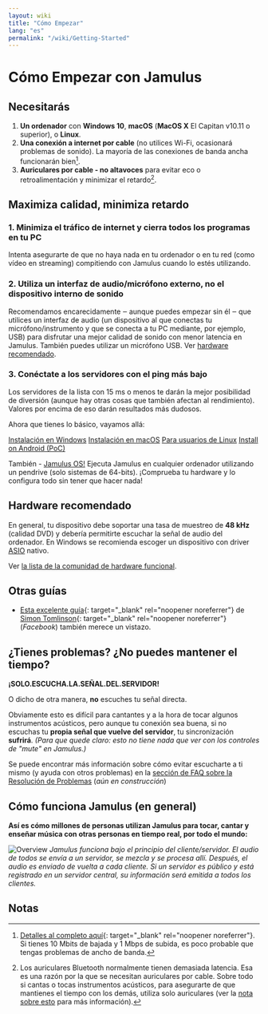 ```yaml
---
layout: wiki
title: "Cómo Empezar"
lang: "es"
permalink: "/wiki/Getting-Started"
---
```


# Cómo Empezar con Jamulus

## Necesitarás

1. **Un ordenador** con **Windows 10**, **macOS** (**MacOS X** El Capitan v10.11 o superior), o **Linux**.
1. **Una conexión a internet por cable** (no utilices Wi-Fi, ocasionará problemas de sonido). La mayoría de las conexiones de banda ancha funcionarán bien[^1].
1. **Auriculares por cable - no altavoces** para evitar eco o retroalimentación y minimizar el retardo[^2].

## Maximiza calidad, minimiza retardo

### 1. Minimiza el tráfico de internet y cierra todos los programas en tu PC

Intenta asegurarte de que no haya nada en tu ordenador o en tu red (como vídeo en streaming) compitiendo con Jamulus cuando lo estés utilizando.

### 2. Utiliza un interfaz de audio/micrófono externo, no el dispositivo interno de sonido

Recomendamos encarecidamente ‒ aunque puedes empezar sin él ‒ que utilices un interfaz de audio (un dispositivo al que conectas tu micrófono/instrumento y que se conecta a tu PC mediante, por ejemplo, USB) para disfrutar una mejor calidad de sonido con menor latencia en Jamulus. También puedes utilizar un micrófono USB. Ver [hardware recomendado](#hardware-recomendado).

### 3. Conéctate a los servidores con el ping más bajo

Los servidores de la lista con 15 ms o menos te darán la mejor posibilidad de diversión (aunque hay otras cosas que también afectan al rendimiento). Valores por encima de eso darán resultados más dudosos.

Ahora que tienes lo básico, vayamos allá:

<div class="fx-row fx-row-start-xs button-container">
  <a href="Installation-for-Windows" class="button fx-col-100-xs">Instalación en Windows</a>
  <a href="Installation-for-Macintosh" class="button fx-col-100-xs">Instalación en macOS</a>
  <a href="Installation-for-Linux" class="button fx-col-100-xs">Para usuarios de Linux</a>
  <a href="Installation-for-Android" class="button fx-col-100-xs">Install on Android (PoC)</a>
</div>

También - [Jamulus OS!](https://sourceforge.net/projects/jamulus-os/files/JamulusOS/) Ejecuta Jamulus en cualquier ordenador utilizando un pendrive (solo sistemas de 64-bits). ¡Comprueba tu hardware y lo configura todo sin tener que hacer nada!

## Hardware recomendado

En general, tu dispositivo debe soportar una tasa de muestreo de **48 kHz** (calidad DVD) y debería permitirte escuchar la señal de audio del ordenador. En Windows se recomienda escoger un dispositivo con driver [ASIO](https://en.wikipedia.org/wiki/Audio_Stream_Input/Output) nativo.

Ver [la lista de la comunidad de hardware funcional](/kb/2021/01/05/Jamulus-Sound-Devices.html).

## Otras guías
* [Esta excelente guía](https://www.facebook.com/notes/jamulus-online-musicianssingers-jamming/idiots-guide-to-jamulus-app/510044532903831/){: target="_blank" rel="noopener noreferrer"} de [Simon Tomlinson](https://www.facebook.com/simon.james.tomlinson?eid=ARBQoY3KcZAtS3pGdLJuqvQTeRSOo4gHdQZT7nNzOt1oPMGgZ4_3GERe-rOyH5PxsSHVYYXjWwcqd71a){: target="_blank" rel="noopener noreferrer"} (_Facebook_) también merece un vistazo.

## ¿Tienes problemas? ¿No puedes mantener el tiempo?

**¡SOLO.ESCUCHA.LA.SEÑAL.DEL.SERVIDOR!**

O dicho de otra manera, **no** escuches tu señal directa.

Obviamente esto es difícil para cantantes y a la hora de tocar algunos instrumentos acústicos, pero aunque tu conexión sea buena, si no escuchas tu **propia señal que vuelve del servidor**, tu sincronización **sufrirá**. _(Para que quede claro: esto no tiene nada que ver con los controles de "mute" en Jamulus.)_

Se puede encontrar más información sobre cómo evitar escucharte a ti mismo (y ayuda con otros problemas) en la [sección de FAQ sobre la Resolución de Problemas](Client-Troubleshooting) (_aún en construcción_)

## Cómo funciona Jamulus (en general)

**Así es cómo millones de personas utilizan Jamulus para tocar, cantar y enseñar música con otras personas en tiempo real, por todo el mundo:**

![Overview](https://user-images.githubusercontent.com/4263412/97573060-78d17780-19e9-11eb-94dd-7fd991650e37.png)
_Jamulus funciona bajo el principio del cliente/servidor. El audio de todos se envía a un servidor, se mezcla y se procesa allí. Después, el audio es enviado de vuelta a cada cliente. Si un servidor es público y está registrado en un servidor central, su información será emitida a todos los clientes._

## Notas
[^1]: [Detalles al completo aquí](Network-Requirements){: target="_blank" rel="noopener noreferrer"}. Si tienes 10 Mbits de bajada y 1 Mbps de subida, es poco probable que tengas problemas de ancho de banda.
[^2]: Los auriculares Bluetooth normalmente tienen demasiada latencia. Esa es una razón por la que se necesitan auriculares por cable. Sobre todo si cantas o tocas instrumentos acústicos, para asegurarte de que mantienes el tiempo con los demás, utiliza solo auriculares (ver la [nota sobre esto](Getting-Started#tienes-problemas-no-puedes-mantener-el-tiempo) para más información).
